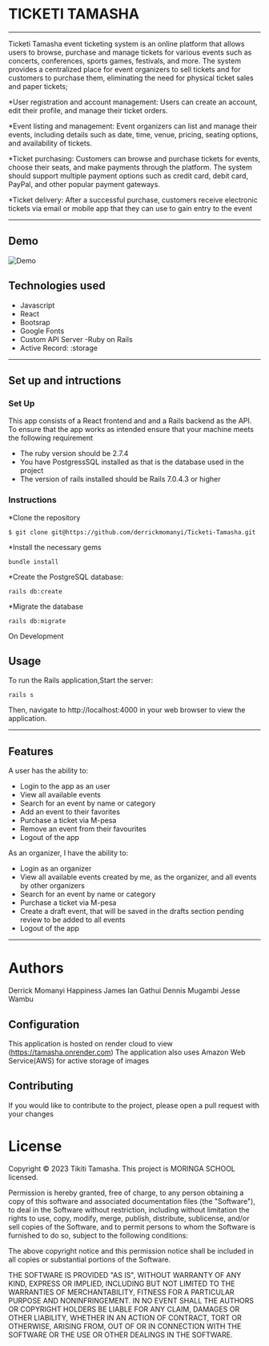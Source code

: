 
# **TICKETI TAMASHA** 
----

Ticketi Tamasha  event ticketing system is an online platform that allows users to browse, purchase and manage tickets for various events such as concerts, conferences, sports games, festivals, and more. The system provides a centralized place for event organizers to sell tickets and for customers to purchase them, eliminating the need for physical ticket sales and paper tickets;

*User registration and account management: Users can create an account, edit their profile, and manage their ticket orders.

*Event listing and management: Event organizers can list and manage their events, including details such as date, time, venue, pricing, seating options, and availability of tickets.

*Ticket purchasing: Customers can browse and purchase tickets for events, choose their seats, and make payments through the platform. The system should support multiple payment options such as credit card, debit card, PayPal, and other popular payment gateways.

*Ticket delivery: After a successful purchase, customers receive electronic tickets via email or mobile app that they can use to gain entry to the event


----

## Demo
![Demo](/public/images/T-Tamasha.gif)

## Technologies used
  * Javascript
  * React
  * Bootsrap
  * Google Fonts
  * Custom API Server -Ruby on Rails
  * Active Record: :storage


----

## Set up and intructions
### Set Up
This app consists of a React frontend and and a Rails backend as the API. 
To ensure that the app works as intended ensure that your machine meets the following requirement

  * The ruby version should be 2.7.4
  * You have PostgressSQL installed as that is the database used in the project
  * The version of rails installed should be Rails 7.0.4.3 or higher


### Instructions

*Clone the repository 
```
$ git clone git@https://github.com/derrickmomanyi/Ticketi-Tamasha.git
```

*Install the necessary gems
```
bundle install
```
*Create the PostgreSQL database:
```
rails db:create 
```
*Migrate the database
```
rails db:migrate 
```
On Development


## Usage

To run the Rails application,Start the server:
```
rails s
```

Then, navigate to http://localhost:4000 in your web browser to view the application.

----
## Features
 A user has the ability to:
  * Login to the app as an user
  * View all available events
  * Search for an event by name or category
  * Add an event to their favorites
  * Purchase a ticket via M-pesa
  * Remove an event from their favourites
  * Logout of the app

As an organizer, I have the ability to:
  * Login as an organizer
  * View all available events created by me, as the organizer, and all events by other organizers
  * Search for an event by name or category
  * Purchase a ticket via M-pesa
  * Create a draft event, that will be saved in the drafts section pending review to be added to all    events
  * Logout of the app

---

# Authors
 Derrick Momanyi
 Happiness James
 Ian Gathui
 Dennis Mugambi
 Jesse Wambu



## Configuration


This application is hosted on render cloud to view (https://tamasha.onrender.com)
The application also uses Amazon Web Service(AWS) for active storage of images


## Contributing

If you would like to contribute to the project, please open a pull request with your changes



 # License

Copyright © 2023 Tikiti Tamasha. This project is MORINGA SCHOOL licensed.

Permission is hereby granted, free of charge, to any person obtaining a copy of this software and associated documentation files (the "Software"), to deal in the Software without restriction, including without limitation the rights to use, copy, modify, merge, publish, distribute, sublicense, and/or sell copies of the Software, and to permit persons to whom the Software is furnished to do so, subject to the following conditions:

The above copyright notice and this permission notice shall be included in all copies or substantial portions of the Software.

THE SOFTWARE IS PROVIDED "AS IS", WITHOUT WARRANTY OF ANY KIND, EXPRESS OR IMPLIED, INCLUDING BUT NOT LIMITED TO THE WARRANTIES OF MERCHANTABILITY, FITNESS FOR A PARTICULAR PURPOSE AND NONINFRINGEMENT. IN NO EVENT SHALL THE AUTHORS OR COPYRIGHT HOLDERS BE LIABLE FOR ANY CLAIM, DAMAGES OR OTHER LIABILITY, WHETHER IN AN ACTION OF CONTRACT, TORT OR OTHERWISE, ARISING FROM, OUT OF OR IN CONNECTION WITH THE SOFTWARE OR THE USE OR OTHER DEALINGS IN THE SOFTWARE.
